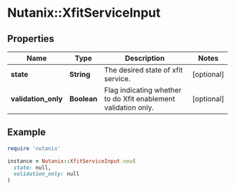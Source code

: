 # Nutanix::XfitServiceInput

## Properties

| Name | Type | Description | Notes |
| ---- | ---- | ----------- | ----- |
| **state** | **String** | The desired state of xfit service. | [optional] |
| **validation_only** | **Boolean** | Flag indicating whether to do Xfit enablement validation only.  | [optional] |

## Example

```ruby
require 'nutanix'

instance = Nutanix::XfitServiceInput.new(
  state: null,
  validation_only: null
)
```

